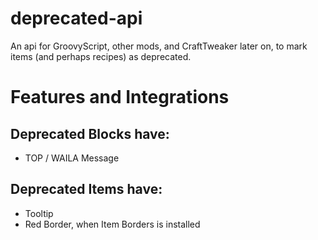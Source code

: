 # deprecated-api
An api for GroovyScript, other mods, and CraftTweaker later on, to mark items (and perhaps recipes) as deprecated.

# Features and Integrations
## Deprecated Blocks have:
- TOP / WAILA Message

## Deprecated Items have:
- Tooltip
- Red Border, when Item Borders is installed
